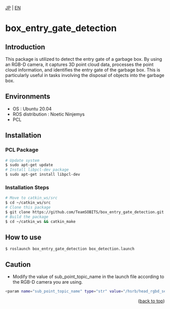 <a name="readme-top"></a>

[JP](README.md) | [EN](README_en.md)

# box_entry_gate_detection

## Introduction
This package is utilized to detect the entry gate of a garbage box. By using an RGB-D camera, it captures 3D point cloud data, processes the point cloud information, and identifies the entry gate of the garbage box. This is particularly useful in tasks involving the disposal of objects into the garbage box.

## Environments
- OS : Ubuntu 20.04
- ROS distribution : Noetic Ninjemys
- PCL

## Installation

### PCL Package
```bash
# Update system
$ sudo apt-get update
# Install libpcl-dev package
$ sudo apt-get install libpcl-dev
```
### Installation Steps
```bash
# Move to catkin_ws/src
$ cd ~/catkin_ws/src
# Clone this package
$ git clone https://github.com/TeamSOBITS/box_entry_gate_detection.git
# Build the package
$ cd ~/catkin_ws && catkin_make
```

## How to use
```
$ roslaunch box_entry_gate_detection box_detection.launch
```

## Caution
- Modify the value of sub_point_topic_name in the launch file according to the RGB-D camera you are using.
```bash
<param name="sub_point_topic_name" type="str" value="/hsrb/head_rgbd_sensor/depth/points"/>
```

<p align="right">(<a href="#readme-top">back to top</a>)</p>